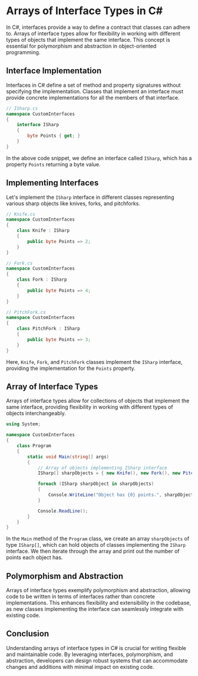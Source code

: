 # Arrays of Interface Types in C#

In C#, interfaces provide a way to define a contract that classes can adhere to. Arrays of interface types allow for flexibility in working with different types of objects that implement the same interface. This concept is essential for polymorphism and abstraction in object-oriented programming.

## Interface Implementation

Interfaces in C# define a set of method and property signatures without specifying the implementation. Classes that implement an interface must provide concrete implementations for all the members of that interface.

```csharp
// ISharp.cs
namespace CustomInterfaces
{
    interface ISharp
    {
        byte Points { get; }
    }
}
```

In the above code snippet, we define an interface called `ISharp`, which has a property `Points` returning a byte value.

## Implementing Interfaces

Let's implement the `ISharp` interface in different classes representing various sharp objects like knives, forks, and pitchforks.

```csharp
// Knife.cs
namespace CustomInterfaces
{
    class Knife : ISharp
    {
        public byte Points => 2;
    }
}

// Fork.cs
namespace CustomInterfaces
{
    class Fork : ISharp
    {
        public byte Points => 4;
    }
}

// PitchFork.cs
namespace CustomInterfaces
{
    class PitchFork : ISharp
    {
        public byte Points => 3;
    }
}
```

Here, `Knife`, `Fork`, and `PitchFork` classes implement the `ISharp` interface, providing the implementation for the `Points` property.

## Array of Interface Types

Arrays of interface types allow for collections of objects that implement the same interface, providing flexibility in working with different types of objects interchangeably.

```csharp
using System;

namespace CustomInterfaces
{
    class Program
    {
        static void Main(string[] args)
        {
            // Array of objects implementing ISharp interface
            ISharp[] sharpObjects = { new Knife(), new Fork(), new PitchFork() };

            foreach (ISharp sharpObject in sharpObjects)
            {
                Console.WriteLine("Object has {0} points.", sharpObject.Points);
            }

            Console.ReadLine();
        }
    }
}
```

In the `Main` method of the `Program` class, we create an array `sharpObjects` of type `ISharp[]`, which can hold objects of classes implementing the `ISharp` interface. We then iterate through the array and print out the number of points each object has.

## Polymorphism and Abstraction

Arrays of interface types exemplify polymorphism and abstraction, allowing code to be written in terms of interfaces rather than concrete implementations. This enhances flexibility and extensibility in the codebase, as new classes implementing the interface can seamlessly integrate with existing code.

## Conclusion

Understanding arrays of interface types in C# is crucial for writing flexible and maintainable code. By leveraging interfaces, polymorphism, and abstraction, developers can design robust systems that can accommodate changes and additions with minimal impact on existing code.